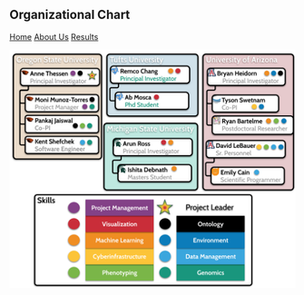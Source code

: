 ## Organizational Chart

[Home](https://genophenoenvo.github.io/)  [About Us](https://genophenoenvo.github.io/about) [Results](https://genophenoenvo.github.io/results)

![Image](GenoPhenoEnvo_orgchart.png)
